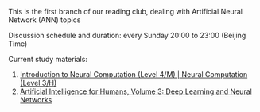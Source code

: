 This is the first branch of our reading club, dealing with Artificial Neural Network (ANN) topics

Discussion schedule and duration: every Sunday 20:00 to 23:00 (Beijing Time)

Current study materials: 

1. [Introduction to Neural Computation (Level 4/M) | Neural Computation (Level 3/H)](http://www.cs.bham.ac.uk/~jxb/inc.html)
2. [Artificial Intelligence for Humans, Volume 3: Deep Learning and Neural Networks](https://www.amazon.com/Artificial-Intelligence-Humans-Learning-Networks/dp/1505714346)
